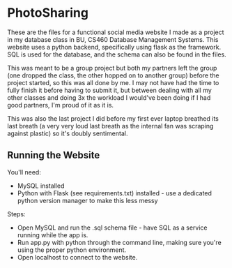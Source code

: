 # PhotoSharing
These are the files for a functional social media website I made as a project in my database class in BU, CS460 Database Management Systems. This website uses a python backend, specifically using flask as the framework. SQL is used for the database, and the schema can also be found in the files. 

This was meant to be a group project but both my partners left the group (one dropped the class, the other hopped on to another group) before the project started, so this was all done by me. I may not have had the time to fully finish it before having to submit it, but between dealing with all my other classes and doing 3x the workload I would've been doing if I had good partners, I'm proud of it as it is. 

This was also the last project I did before my first ever laptop breathed its last breath (a very very loud last breath as the internal fan was scraping against plastic) so it's doubly sentimental.

## Running the Website
You'll need:
- MySQL installed 
- Python with Flask (see requirements.txt) installed - use a dedicated python version manager to make this less messy
  
Steps:
- Open MySQL and run the .sql schema file - have SQL as a service running while the app is.
- Run app.py with python through the command line, making sure you're using the proper python environment.
- Open localhost to connect to the website.
